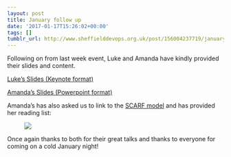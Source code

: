 ```yaml
---
layout: post
title: January follow up
date: '2017-01-17T15:26:02+00:00'
tags: []
tumblr_url: http://www.sheffielddevops.org.uk/post/156004237719/january-follow-up
---
```

Following on from last week event, Luke and Amanda have kindly provided their slides and content.

[Luke’s Slides (Keynote format)](https://drive.google.com/file/d/0B1gtO2JLHpeQNnZKcEVaZ1VZQWc/view?usp=sharing)

[Amanda’s Slides (Powerpoint format)](https://drive.google.com/file/d/0B1gtO2JLHpeQMW90RUM3OHhEMGM/view?usp=sharing)

Amanda’s has also asked us to link to the [SCARF model](https://www.med.illinois.edu/depts_programs/academic_affairs/downloads/SCARF-NeuroleadershipArticle.pdf)&nbsp;and has provided her&nbsp;reading list:

<figure class="tmblr-full" data-orig-height="240" data-orig-width="320"><img src="https://66.media.tumblr.com/0319337f7ac1f1f7697b1a3101d96a5c/tumblr_inline_ojxxx1xdJ31tllast_540.jpg" data-orig-height="240" data-orig-width="320"></figure>

Once again thanks to both for their great talks and thanks to everyone for coming on a cold January night!

